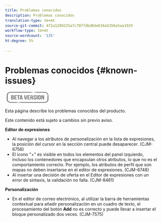 ```yaml
---
title: Problemas conocidos
description: Problemas conocidos
translation-type: tm+mt
source-git-commit: 4f2a1209225a7c707fdbd8de636a5356a5aa1929
workflow-type: tm+mt
source-wordcount: '135'
ht-degree: 5%

---
```


# Problemas conocidos {#known-issues}

![](assets/do-not-localize/badge.png)

Esta página describe los problemas conocidos del producto.

Este contenido está sujeto a cambios sin previo aviso.

**Editor de expresiones**

* Al navegar a los atributos de personalización en la lista de expresiones, la posición del cursor en la sección central puede desaparecer. (CJM-6756)
* El icono &quot;+&quot; es visible en todos los elementos del panel izquierdo, incluso los contenedores que encapsulan otros atributos, lo que no es el comportamiento correcto. Por ejemplo, los atributos de perfil que son mapas no deben insertarse en el editor de expresiones. (CJM-6748)
* Al insertar una decisión de oferta en el Editor de expresiones con un error de sintaxis, la validación no falla. (CJM-8461)

**Personalización**

* En el editor de correo electrónico, al utilizar la barra de herramientas contextual para añadir personalización en un cuadro de texto, el procesamiento del botón **Add** no es correcto y puede llevar a insertar el bloque personalizado dos veces. (CJM-7575)
